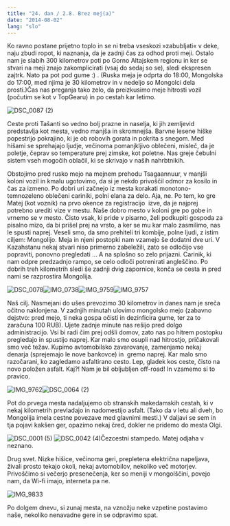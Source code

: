 ```yaml
---
title: "24. dan / 2.8. Brez mej(a)"
date: "2014-08-02"
lang: "slo"
---
```


Ko ravno postane prijetno toplo in se ni treba vseskozi »zabubljati« v deke, naju zbudi ropot, ki naznanja, da je zadnji čas za odhod proti meji. Ostalo nam je slabih 300 kilometrov poti po Gorno Altajskem regionu in ker se stvari na meji znajo zakomplicirati (vsaj do sedaj so se), sledi ekspresen zajtrk. Nato pa pot pod gume :) . (Ruska meja je odprta do 18:00, Mongolska do 17:00, med njima je 30 kilometrov in v nedeljo so Mongolci dela prosti.)Čas nas preganja tako zelo, da preizkusimo meje hitrosti vozil (počutim se kot v TopGearu) in po cestah kar letimo.

![DSC_0087 (2)](../images/DSC_0087-21.jpg)

Ceste proti Tašanti so vedno bolj prazne in naselja, ki jih zemljevid predstavlja kot mesta, vedno manjša in skromnejša. Barvne lesene hiške popestrijo pokrajino, ki je ob robovih gorata in pokrita s snegom. Med hišami se sprehajajo ljudje, večinoma pomanjkljivo oblečeni, misleč, da je poletje, čeprav so temperature prej zimske, kot poletne. Nas greje čebulni sistem vseh mogočih oblačil, ki se skrivajo v naših nahrbtnikih.

Obstojimo pred rusko mejo na mejnem prehodu Tsagaannuur, v manjši koloni vozil in kmalu ugotovimo, da si je nekdo privoščil odmor za kosilo in čas za izmeno. Po dobri uri začnejo iz mesta korakati monotono-temnozeleno oblečeni cariniki, polni elana za delo. Aja, ne. Po tem, ko gre Matej (kot voznik) na prvo okence za registracijo  izve, da je najprej potrebno urediti vize v mestu. Naše dobro mesto v koloni gre po gobe in vrnemo se v mesto. Čisto vsak, ki pride v pisarno, želi podkupiti gospoda za pisalno mizo, da bi prišel prej na vrsto, a ker se mu kar malo zasmilimo, nas le spusti naprej. Veseli smo, da smo prehiteli tri kombije, polne ljudi, z istim ciljem: Mongolijo. Meja in njeni postopki nam vzamejo še dodatni dve uri. V Kazahstanu nekaj stvari niso primerno zabeležili, zato se odločijo vse popraviti, ponovno pregledati … A na splošno so zelo prijazni. Carinik, ki nam odpre predzadnjo rampo, se celo odloči potrenirati angleščino. Po dobrih treh kilometrih sledi še zadnji dvig zapornice, konča se cesta in pred nami se razprostira Mongolija.

![DSC_0078](../images/DSC_00781.jpg)![IMG_0738](../images/IMG_07381.jpg)![IMG_9759](../images/IMG_9759.jpg)![IMG_9757](../images/IMG_9757.jpg)

Naš cilj. Nasmejani do ušes prevozimo 30 kilometrov in danes nam je sreča očitno naklonjena. V zadnjih minutah ulovimo mongolsko mejo (zabavno dejstvo: pred mejo, ti neka gospa očisti in dezinficira gume, ter za to zaračuna 100 RUB). Ujete zadnje minute nas rešijo pred dolgo administracijo. Vsi bi radi čim prej odšli domov, zato nas po hitrem postopku pregledajo in spustijo naprej. Kar malo smo osupli nad hitrostjo, pričakovali smo več težav. Kupimo avtomobilsko zavarovanje, zamenjamo nekaj denarja (sprejemajo le nove bankovce) in  gremo naprej. Kar malo smo razočarani, ko zagledamo asfaltirano cesto. Lep, gladek kos ceste, čisto na novo položen asfalt. Kaj?! Nam je bil obljubljen off-road! In vzamemo si to pravico.

![IMG_9762](../images/IMG_9762.jpg)![DSC_0064 (2)](../images/DSC_0064-21.jpg)

Pot do prvega mesta nadaljujemo ob stranskih makedamskih cestah, ki v nekaj kilometrih prevladajo in nadomestijo asfalt. (Tako da v letu ali dveh, bo Mongolija imela cestne povezave med glavnimi mesti.) V daljavi se sem in tja pojavi kakšen ger, opazimo nekaj čred, dokler ne pridemo do mesta Olgi.

![DSC_0001 (5)](../images/DSC_0001-51.jpg) ![DSC_0042 (4)](../images/DSC_0042-41.jpg)Čezcestni stampedo. Matej odjaha v neznano.

Drug svet. Nizke hišice, večinoma geri, prepletena električna napeljava, živali prosto tekajo okoli, nekaj avtomobilov, nekoliko več motorjev. Privoščimo si večerjo presenečenja, ker so meniji v mongolščini, povejo nam, da Wi-fi imajo, interneta pa ne.

![IMG_9833](../images/IMG_9833.jpg)

Po dolgem dnevu, si zunaj mesta, na vznožju neke vzpetine postavimo naše, nekoliko nenavadne gere in se odpravimo spat.
